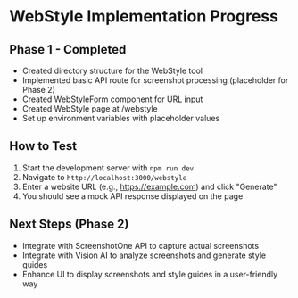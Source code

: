 # WebStyle Implementation Progress

## Phase 1 - Completed
- Created directory structure for the WebStyle tool
- Implemented basic API route for screenshot processing (placeholder for Phase 2)
- Created WebStyleForm component for URL input
- Created WebStyle page at /webstyle
- Set up environment variables with placeholder values

## How to Test
1. Start the development server with `npm run dev`
2. Navigate to `http://localhost:3000/webstyle`
3. Enter a website URL (e.g., https://example.com) and click "Generate"
4. You should see a mock API response displayed on the page

## Next Steps (Phase 2)
- Integrate with ScreenshotOne API to capture actual screenshots
- Integrate with Vision AI to analyze screenshots and generate style guides
- Enhance UI to display screenshots and style guides in a user-friendly way 